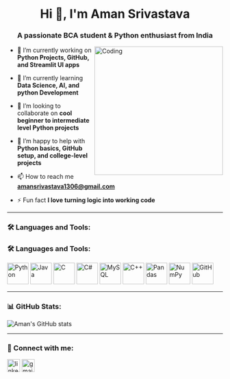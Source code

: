 <h1 align="center">Hi 👋, I'm Aman Srivastava</h1>
<h3 align="center">A passionate BCA student & Python enthusiast from India</h3>

<img align="right" alt="Coding" width="300" src="https://media.giphy.com/media/ZVik7pBtu9dNS/giphy.gif">

- 🔭 I’m currently working on **Python Projects, GitHub, and Streamlit UI apps**

- 🌱 I’m currently learning **Data Science, AI, and python Development**

- 👯 I’m looking to collaborate on **cool beginner to intermediate level Python projects**

- 🤝 I’m happy to help with **Python basics, GitHub setup, and college-level projects**

- 📫 How to reach me **amansrivastava1306@gmail.com**

- ⚡ Fun fact **I love turning logic into working code**

---


### 🛠️ Languages and Tools:

### 🛠️ Languages and Tools:

<p align="left">
  <img src="https://cdn.jsdelivr.net/gh/devicons/devicon/icons/python/python-original.svg" height="50" alt="Python" />
    <img src="https://cdn.jsdelivr.net/gh/devicons/devicon/icons/java/java-original.svg" height="50" alt="Java" />
  <img src="https://cdn.jsdelivr.net/gh/devicons/devicon/icons/c/c-original.svg" height="50" alt="C" />
  <img src="https://cdn.jsdelivr.net/gh/devicons/devicon/icons/csharp/csharp-original.svg" height="50" alt="C#" />
  <img src="https://cdn.jsdelivr.net/gh/devicons/devicon/icons/mysql/mysql-original.svg" height="50" alt="MySQL" />
  <img src="https://cdn.jsdelivr.net/gh/devicons/devicon/icons/cplusplus/cplusplus-original.svg" height="50" alt="C++" />
  <img src="https://cdn.jsdelivr.net/gh/devicons/devicon/icons/pandas/pandas-original.svg" height="50" alt="Pandas" />
  <img src="https://cdn.jsdelivr.net/gh/devicons/devicon/icons/numpy/numpy-original.svg" height="50" alt="NumPy" />
  <img src="https://cdn.jsdelivr.net/gh/devicons/devicon/icons/github/github-original.svg" height="50" alt="GitHub" />
</p>


---

### 📊 GitHub Stats:

<p align="left">
  <img src="https://github-readme-stats.vercel.app/api?username=Aman-jk&show_icons=true&theme=radical" alt="Aman's GitHub stats"/>
</p>

---

### 🔗 Connect with me:

<p align="left">
  <a href="https://www.linkedin.com/in/your-linkedin/" target="blank"><img align="center" src="https://cdn-icons-png.flaticon.com/512/174/174857.png" alt="linkedin" height="30" width="30" /></a>
  <a href="mailto:amansrivastava@gmail.com"><img align="center" src="https://cdn-icons-png.flaticon.com/512/732/732200.png" alt="gmail" height="30" width="30" /></a>
</p>
